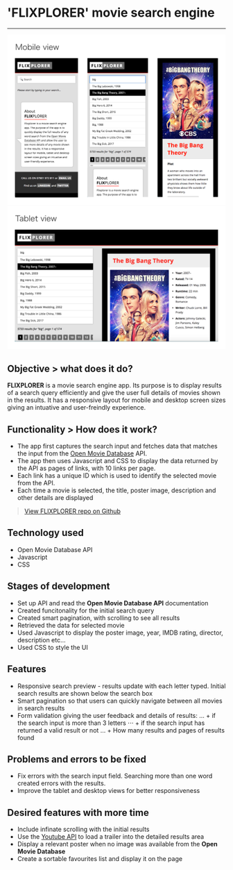 # 'FLIXPLORER' movie search engine
---
![Screenshot](assets/screen-shot-mobile.png) 
![Screenshot](assets/screen-shot-desktop.png) 

## Objective > what does it do?
**FLIXPLORER** is a movie search engine app. Its purpose is to display results of a search query efficiently and give the user full details of movies shown in the results. It has a responsive layout for mobile and desktop screen sizes giving an intuative and user-freindly experience.

## Functionality > How does it work?
+ The app first captures the search input and fetches data that matches the input from the [Open Movie Database](http://www.omdbapi.com) API. 
+ The app then uses Javascript and CSS to display the data returned by the API as pages of links, with 10 links per page. 
+ Each link has a unique ID which is used to identify the selected movie from the API.
+ Each time a movie is selected, the title, poster image, description and other details are displayed

> [View FLIXPLORER repo on Github](https://github.com/rolandjlevy/project-cinema)

## Technology used
+ Open Movie Database API
+ Javascript
+ CSS

## Stages of development
+  Set up API and read the **Open Movie Database API** documentation 
+  Created funcitonality for the initial search query
+  Created smart pagination, with scrolling to see all results
+  Retrieved the data for selected movie 
+ Used Javascript to display the poster image, year, IMDB rating, director, description etc...
+ Used CSS to style the UI

## Features
+ Responsive search preview - results update with each letter typed. Initial search results are shown below the search box
+ Smart pagination so that users can quickly navigate between all movies in search results
+ Form validation giving the user feedback and details of results:
... + if the search input is more than 3 letters
⋅⋅⋅ + if the search input has returned a valid result or not
... + How many results and pages of results found

## Problems and errors to be fixed
+ Fix errors with the search input field. Searching more than one word created errors with the results.
+ Improve the tablet and desktop views for better responsiveness

## Desired features with more time
+ Include infinate scrolling with the initial results
+ Use the [Youtube API](https://developers.google.com/youtube/v3/) to load a trailer into the detailed results area
+ Display a relevant poster when no image was available from the **Open Movie Database**
+ Create a sortable favourites list and display it on the page
